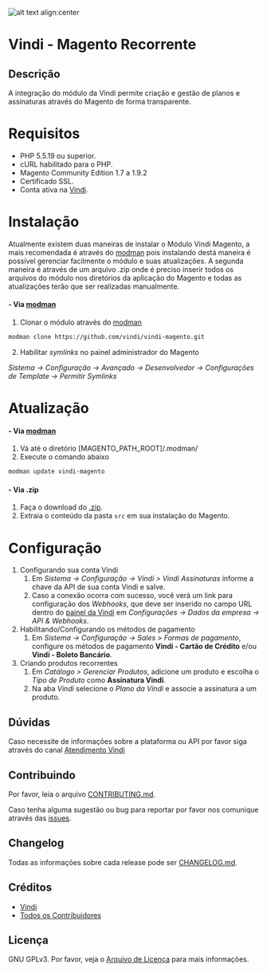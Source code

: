 ![alt text align:center](https://vindi-blog.s3.amazonaws.com/wp-content/uploads/2017/10/logo-vindi-1.png "Vindi") 

# Vindi - Magento Recorrente

## Descrição
A integração do módulo da Vindi permite criação e gestão de planos e assinaturas através do Magento de forma transparente.

# Requisitos
- PHP 5.5.19 ou superior.
- cURL habilitado para o PHP.
- Magento Community Edition 1.7 a 1.9.2
- Certificado SSL.
- Conta ativa na [Vindi](https://www.vindi.com.br "Vindi").

# Instalação
Atualmente existem duas maneiras de instalar o Módulo Vindi Magento, a mais recomendada é através do [modman](https://github.com/colinmollenhour/modman) pois instalando destá maneira é possível gerenciar facilmente o módulo e suas atualizações. A segunda maneira é através de um arquivo .zip onde é preciso inserir todos os arquivos do módulo nos diretórios da aplicação do Magento e todas as atualizações terão que ser realizadas manualmente.

#### - Via [modman](https://github.com/colinmollenhour/modman)
1. Clonar o módulo através do [modman](https://github.com/colinmollenhour/modman)
```bash
modman clone https://github.com/vindi/vindi-magento.git
```
2. Habilitar *symlinks* no painel administrador do Magento

*Sistema -> Configuração -> Avançado -> Desenvolvedor -> Configurações de Template -> Permitir Symlinks*

# Atualização
#### - Via [modman](https://github.com/colinmollenhour/modman)
1. Vá até o diretório [MAGENTO_PATH_ROOT]/.modman/
1. Execute o comando abaixo
```bash
modman update vindi-magento
```

#### - Via .zip
1. Faça o download do [.zip](https://github.com/vindi/vindi-magento/archive/master.zip).
1. Extraia o conteúdo da pasta `src` em sua instalação do Magento.

# Configuração
1. Configurando sua conta Vindi
    1. Em *Sistema -> Configuração -> Vindi > Vindi Assinaturas*  informe a chave da API de sua conta Vindi e salve.
    1. Caso a conexão ocorra com sucesso, você verá um link para configuração dos *Webhooks*, que deve ser inserido no campo URL dentro do [painel da Vindi](https://app.vindi.com.br) em *Configurações -> Dados da empresa -> API & Webhooks*.
1. Habilitando/Configurando os métodos de pagamento
    1. Em *Sistema -> Configuração -> Sales > Formas de pagamento*, configure os métodos de pagamento **Vindi - Cartão de Crédito** e/ou **Vindi - Boleto Bancário**.
1. Criando produtos recorrentes
    1. Em *Catálogo > Gerenciar Produtos*, adicione um produto e escolha o *Tipo de Produto* como **Assinatura Vindi**.
    1. Na aba *Vindi* selecione o *Plano da Vindi* e associe a assinatura a um produto.

## Dúvidas
Caso necessite de informações sobre a plataforma ou API por favor siga através do canal [Atendimento Vindi](http://atendimento.vindi.com.br/hc/pt-br)

## Contribuindo
Por favor, leia o arquivo [CONTRIBUTING.md](CONTRIBUTING.md).

Caso tenha alguma sugestão ou bug para reportar por favor nos comunique através das [issues](https://github.com/vindi/vindi-magento/issues).

## Changelog
Todas as informações sobre cada release pode ser  [CHANGELOG.md](CHANGELOG.md).

## Créditos
- [Vindi](https://github.com/vindi)
- [Todos os Contribuidores](https://github.com/vindi/vindi-magento/contributors)

## Licença
GNU GPLv3. Por favor, veja o [Arquivo de Licença](LICENSE) para mais informações.
